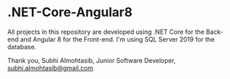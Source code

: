 # .NET-Core-Angular8
All projects in this repository are developed using .NET Core for the Back-end and Angular 8 for the Front-end. I'm using SQL Server 2019 for the database. 

Thank you,
Subhi Almohtasib,
Junior Software Developer,
subhi.almohtasib@gmail.com
